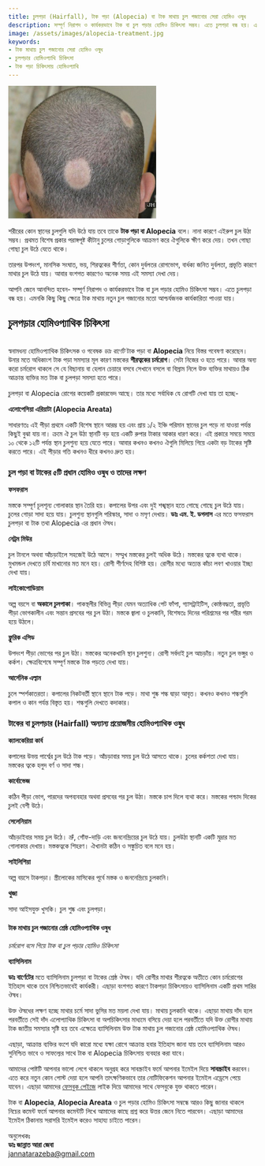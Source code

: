 ```yaml
---
title: চুলপড়া (Hairfall), টাক পড়া (Alopecia) বা টাক মাথায় চুল গজানোর সেরা হোমিও ওষুধ
description: সম্পূর্ণ নিরাপদ ও কার্যকরভাবে টাক বা চুল পড়ার হোমিও চিকিৎসা সম্ভব। এতে চুলপড়া বন্ধ হয়। এমনকি কিছু কিছু ক্ষেত্রে টাক মাথায় নতুন চুল গজানোর মতো আশ্চর্যজনক কার্যকারিতা পাওয়া যায়।
image: /assets/images/alopecia-treatment.jpg
keywords:
- টাক মাথায় চুল গজানোর সেরা হোমিও ওষুধ
- চুলপড়ার হোমিওপ্যাথি চিকিৎসা
- টাক পড়া চিকিৎসায় হোমিওপ্যাথি
---
```

![টাক মাথায় চুল গজানোর সেরা হোমিও ওষুধ](/assets/images/alopecia-treatment.jpg)

শরীরের কোন স্থানের চুলগুলি যদি উঠে যায় তবে তাকে <strong>টাক পড়া বা Alopecia</strong> বলে। নানা কারণে এইরুপ চুল উঠা সম্ভব। প্রথমত বিশেষ প্রকার পরাঙ্গপূষ্ট কীটানু চুলের গোড়াগুলিকে আক্রমণ করে ঐগুলিকে ক্ষীণ করে দেয়। তখন গোছা গোছা চুল উঠে যেতে থাকে।

তারপর উপদংশ, মানসিক সংঘাত, ভয়, শিরত্বকের শীর্ণতা, কোন দুর্বলতর রোগভোগ, বার্ধক্য জনিত দুর্বলতা, প্রভৃতি কারণে মাথার চুল উঠে যায়। আবার বংশগত কারণেও অনেক সময় এই সমস্যা দেখা দেয়।

আপনি জেনে আনন্দিত হবেন- সম্পূর্ণ নিরাপদ ও কার্যকরভাবে টাক বা চুল পড়ার হোমিও চিকিৎসা সম্ভব। এতে চুলপড়া বন্ধ হয়। এমনকি কিছু কিছু ক্ষেত্রে টাক মাথায় নতুন চুল গজানোর মতো আশ্চর্যজনক কার্যকারিতা পাওয়া যায়।

<h2>চুলপড়ার হোমিওপ্যাথিক চিকিৎসা</h2>
<br>
স্বনামধন্য হোমিওপ্যাথিক চিকিৎসক ও গবেষক <em>ডাঃ বার্ণেট</em> টাক পড়া বা <strong>Alopecia</strong> নিয়ে বিস্তর গবেষণা করেছেন। উনার মতে অধিকাংশ টাক পড়া সমস্যার মূল কারণ মস্তকের <strong>শীরত্বকের চর্মরোগ</strong>। সেটা নিজের ও হতে পারে। আবার অন্য করো চর্মরোগ থাকলে সে যে বিছানায় বা হেলান চেয়ারে বসবে সেখানে বসলে বা বিস্রাম নিলে উক্ত ব্যক্তির মাথায়ও ঠিক আক্রান্ত ব্যক্তির মত টাক বা চুলপড়া সমস্যা হতে পারে।

চুলপড়া বা Alopecia রোগের কয়েকটি প্রকারভেদ আছে। তার মধ্যে সর্বাধিক যে রোগটি দেখা যায় তা হচ্ছে-

<strong>এলোপেসিয়া এরিয়াটা (Alopecia Areata)</strong>

সাধারণতঃ এই পীড়া প্রথমে একটি বিশেষ স্থানে আরম্ভ হয় এবং প্রায় ১/২ ইঞ্চি পরিমান স্থানের চুল পড়ে না যাওয়া পর্যন্ত কিছুই বুঝা যায় না। ক্রমে ঐ চুল উঠা স্থানটি বড় হয়ে একটি রুপার টাকার আকার ধারণ করে। এই প্রকারে সময়ে সময়ে ১০ থেকে ১২টি পর্যন্ত স্থান চুলশুন্য হয়ে যেতে পারে। আবার কখনও কখনও ঐগুলি মিলিয়ে গিয়ে একটা বড় টাকের সৃষ্টি করতে পারে। এই পীড়ার গতি কখনও ধীরে কখনও দ্রুত হয়।

<h3>চুল পড়া বা টাকের ৫টি প্রধান হোমিও ওষুধ ও তাদের লক্ষণ</h3>

<strong>ফসফরাস</strong>

মস্তকে সম্পূর্ণ চূলশূন্য গোলাকার স্থান তৈরি হয়। কপালের উপর এবং দুই শঙ্খস্থান হতে গোছে গোছে চুল উঠে যায়। চুলের গোড়া সাদা হয়ে যায়। চুলশুন্য স্থানগুলি পরিস্কার, সাদা ও মসৃণ দেখায়। <strong>ডাঃ এম. ই. ডগলাস</strong> এর মতে ফসফরাস চুলপড়া বা টাক তথা Alopecia এর প্রধান ঔষধ।

<strong>নেট্রম মিউর</strong>

চুল টানলে অথবা আঁচড়াইলে সহজেই উঠে আসে। সম্মুখ মস্তকের চুলই অধিক উঠে। মস্তকের ত্বকে ব্যথা থাকে। মুখমন্ডল দেখতে চর্বি মাখানোর মত মনে হয়। রোগী শীর্ণদেহ বিশিষ্ট হয়। রোগীর মধ্যে অত্যন্ত কাঁচা লবণ খাওয়ার ইচ্ছা দেখা যায়।

<strong>লাইকোপোডিয়াম</strong>

অল্প বয়সে বা <strong>অকালে চুলপাকা</strong>। পাকস্থলীর বিভিন্ন পীড়া যেমন অত্যাধিক পেট ফাঁপা, গ্যাসট্রাইটিস, কোষ্ঠবদ্ধতা, প্রভৃতি পীড়া ভোগকালীন এবং সন্তান প্রসবের পর চুল উঠা। মস্তকে জ্বালা ও চুলকানি, বিশেষতঃ দিনের পরিশ্রমের পর শরীর গরম হয়ে উঠলে।

<strong>ফ্লুরিক এসিড</strong>

উপদংশ পীড়া ভোগের পর চুল উঠা। মস্তকের অনেকখানি স্থান চুলশুন্য। রোগী সর্বদাই চুল আচড়াঁয়। নতুন চুল ভঙ্গুর ও কর্কশ। ক্ষেত্রবিশেষে সম্পূর্ণ মস্তকে টাক পড়তে দেখা যায়।

<strong>আর্সেনিক এল্বাম</strong>

চুলে স্পর্শকাতরতা। কপালের নিকটবর্তী স্থানে স্থানে টাক পড়ে। মাথা শুষ্ক শল্ক দ্বাড়া আবৃত। কখনও কখনও শল্কগুলি কপাল ও কান পর্যন্ত বিস্তৃত হয়। শল্কগুলি দেখতে কদাকার।

<h3>টাকের বা চুলপড়ার (Hairfall) অন্যান্য প্রয়োজনীয় হোমিওপ্যাথিক ওষুধ</h3>

<strong>ক্যালকেরিয়া কার্ব</strong>

কপালের উভয় পার্শ্বের চুল উঠে টাক পড়ে। আঁচড়াবার সময় চুল উঠে আসতে থাকে। চুলের কর্কশতা দেখা যায়। মস্তকের ত্বকে হলুদ বর্ণ ও সাদা শল্ক।

<strong>কার্বোভেজ</strong>

কঠিন পীড়া ভোগ, পারদের অপব্যবহার অথবা প্রসবের পর চুল উঠা। মস্তকে চাপ দিলে ব্যথা করে। মস্তকের পশ্চাদ দিকের চুলই বেশী উঠে।

<strong>সেলেনিয়াম</strong>

আঁচড়াইবার সময় চুল উঠে। ভ্রুঁ, গোঁফ-দাড়ি এবং জননেন্দ্রিয়ের চুল উঠে যায়। চুলউঠা স্থানটি একটি মুদ্রার মত গোলাকার দেখায়। মস্তকত্বকে শিহরণ। ঐখানটা কঠিন ও সঙ্কুচিত বলে মনে হয়।

<strong>সাইলিশিয়া</strong>

অল্প বয়সে টাকপড়া। স্ত্রীলোকের মাসিকের পূর্বে মস্তক ও জননেন্দ্রিয়ে চুলকানি।

<strong>থুজা</strong>

সাদা আইসযুক্ত খুসকি। চুল শুষ্ক এবং চুলপড়া।

<h4>টাক মাথায় চুল গজানোর শ্রেষ্ঠ হোমিওপ্যাথিক ওষুধ</h4>

<em>চর্মরোগ বসে গিয়ে টাক বা চুল পড়ার হোমিও চিকিৎসা</em>

<strong>ব্যাসিলিনাম</strong>

<strong>ডাঃ বার্ণেটের</strong> মতে ব্যাসিলিনাম চুলপড়া বা টাকের শ্রেষ্ঠ ঔষধ। যদি রোগীর মাথার শীরত্বকে অতীতে কোন চর্মরোগের ইতিহাস থাকে তবে নিশ্চিতভাবেই কার্যকরী। এছাড়া বংশগত কারণে টাকপড়া চিকিৎসায়ও ব্যাসিলিনাম একটি প্রথম সারির ঔষধ।

উক্ত ঔষধের লক্ষণ হচ্ছে মাথার চর্মে সাদা ভুসির মত ময়লা দেখা যায়। মাথায় চুলকানি থাকে। এছাড়া মাথায় দাঁদ হলে পরবর্তীতে সেই দাঁদ এলোপ্যাথিক চিকিৎসা বা অপচিকিৎসার মাধ্যমে বসিয়ে দেয়া হলে পরবর্তীতে যদি উক্ত রোগীর মাথায় টাক জাতীয় সমস্যার সৃষ্টি হয় তবে এক্ষেত্রে ব্যাসিলিনাম উক্ত টাক মাথায় চুল গজানোর শ্রেষ্ঠ হোমিওপ্যাথিক ঔষধ।

এছাড়া, আক্রান্ত ব্যক্তির বংশে যদি কারো মধ্যে যক্ষা রোগে আক্রান্ত হবার ইতিহাস জানা যায় তবে ব্যাসিলিনাম আরও সুনিশ্চিত ভাবে ও সাফল্যের সাথে টাক বা Alopecia চিকিৎসায় ব্যবহার করা যাবে।

আমাদের পোষ্টটি আপনার ভালো লেগে থাকলে অনুগ্রহ করে সাবস্ক্রাইব ফর্মে আপনার ইমেইল দিয়ে <strong>সাবস্ক্রাইব</strong> করবেন। এতে করে নতুন কোন পোস্ট দেয়া হলে আপনি তাৎক্ষণিকভাবে তার নোটিফিকেশন আপনার ইমেইল এড্রেসে পেয়ে যাবেন। এছাড়া আমাদের <a href="https://www.facebook.com/homeopathy4bd">ফেসবুক পেইজে</a> লাইক দিয়ে আমাদের সাথে ফেসবুকে যুক্ত থাকতে পারেন।

টাক বা <strong>Alopecia</strong>, <strong>Alopecia Areata</strong> ও চুল পড়ার হোমিও চিকিৎসা সম্বন্ধে আরও কিছু জানার থাকলে নিচের কমেন্ট ফর্মে আপনার কমেন্টটি লিখে আমাদের কাছে প্রশ্ন করে উত্তর জেনে নিতে পারবেন। এছাড়া আমাদের ইমেইল ঠিকানায় সরাসরি ইমেইল করেও সাহায্য চাইতে পারেন।

অনুলেখকঃ<br>
<strong>ডাঃ জান্নাত আরা জেবা</strong><br>
<a href="mailto: jannatarazeba@gmail.com">jannatarazeba@gmail.com</a>

